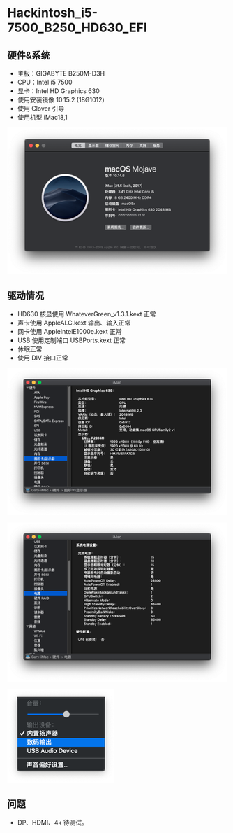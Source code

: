 Hackintosh_i5-7500_B250_HD630_EFI
====

硬件&系统
----
* 主板：GIGABYTE B250M-D3H
* CPU：Intel i5 7500
* 显卡：Intel HD Graphics 630
* 使用安装镜像 10.15.2 (18G1012)
* 使用 Clover 引导
* 使用机型 iMac18,1

![info](img/info.png)

驱动情况
----
* HD630 核显使用 WhateverGreen_v1.3.1.kext 正常
* 声卡使用 AppleALC.kext 输出、输入正常
* 网卡使用 AppleIntelE1000e.kext 正常
* USB 使用定制端口 USBPorts.kext 正常
* 休眠正常
* 使用 DIV 接口正常

![显卡](img/显卡.png)

![电源](img/电源.png)

![声音](img/声音.png)

问题
----
* DP、HDMI、4k 待测试。
